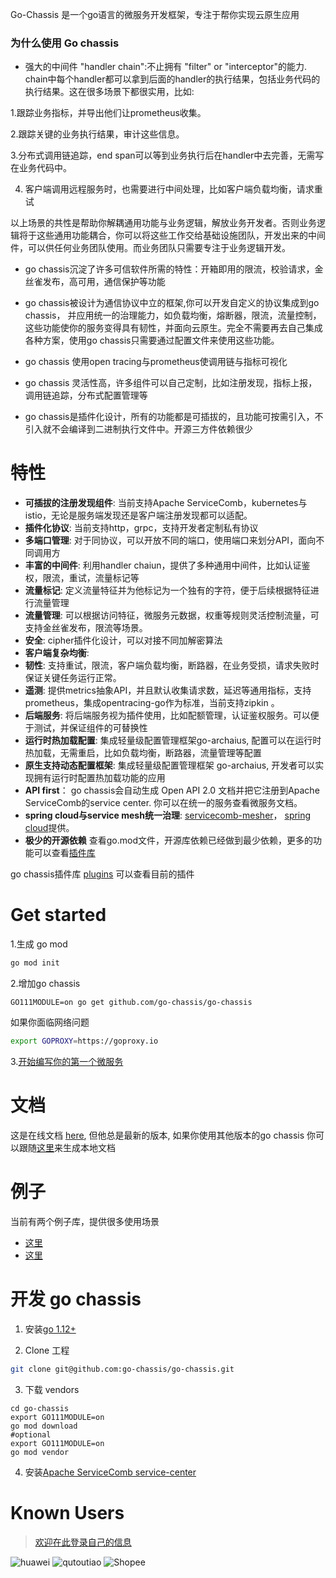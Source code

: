 Go-Chassis 是一个go语言的微服务开发框架，专注于帮你实现云原生应用

### 为什么使用 Go chassis
- 强大的中间件 "handler chain":不止拥有 "filter" or "interceptor"的能力. chain中每个handler都可以拿到后面的handler的执行结果，包括业务代码的执行结果。这在很多场景下都很实用，比如:

1.跟踪业务指标，并导出他们让prometheus收集。

2.跟踪关键的业务执行结果，审计这些信息。

3.分布式调用链追踪，end span可以等到业务执行后在handler中去完善，无需写在业务代码中。

4. 客户端调用远程服务时，也需要进行中间处理，比如客户端负载均衡，请求重试

以上场景的共性是帮助你解耦通用功能与业务逻辑，解放业务开发者。否则业务逻辑将于这些通用功能耦合，你可以将这些工作交给基础设施团队，开发出来的中间件，可以供任何业务团队使用。而业务团队只需要专注于业务逻辑开发。

- go chassis沉淀了许多可信软件所需的特性：开箱即用的限流，校验请求，金丝雀发布，高可用，通信保护等功能

- go chassis被设计为通信协议中立的框架,你可以开发自定义的协议集成到go chassis， 并应用统一的治理能力，如负载均衡，熔断器，限流，流量控制，这些功能使你的服务变得具有韧性，并面向云原生。完全不需要再去自己集成各种方案，使用go chassis只需要通过配置文件来使用这些功能。

- go chassis 使用open tracing与prometheus使调用链与指标可视化

- go chassis 灵活性高，许多组件可以自己定制，比如注册发现，指标上报，调用链追踪，分布式配置管理等

- go chassis是插件化设计，所有的功能都是可插拔的，且功能可按需引入，不引入就不会编译到二进制执行文件中。开源三方件依赖很少

# 特性

 - **可插拔的注册发现组件**: 当前支持Apache ServiceComb，kubernetes与istio，无论是服务端发现还是客户端注册发现都可以适配。
 - **插件化协议**: 当前支持http，grpc，支持开发者定制私有协议
 - **多端口管理**:  对于同协议，可以开放不同的端口，使用端口来划分API，面向不同调用方
 - **丰富的中间件**:  利用handler chaiun，提供了多种通用中间件，比如认证鉴权，限流，重试，流量标记等
 - **流量标记**:  定义流量特征并为他标记为一个独有的字符，便于后续根据特征进行流量管理
 - **流量管理**:  可以根据访问特征，微服务元数据，权重等规则灵活控制流量，可支持金丝雀发布，限流等场景。
 - **安全**: cipher插件化设计，可以对接不同加解密算法
 - **客户端复杂均衡**: 
 - **韧性**:  支持重试，限流，客户端负载均衡，断路器，在业务受损，请求失败时保证关键任务运行正常。
 - **遥测**:  提供metrics抽象API，并且默认收集请求数，延迟等通用指标，支持prometheus，集成opentracing-go作为标准，当前支持zipkin 。
 - **后端服务**: 将后端服务视为插件使用，比如配额管理，认证鉴权服务。可以便于测试，并保证组件的可替换性
 - **运行时热加载配置**: 集成轻量级配置管理框架go-archaius, 配置可以在运行时热加载，无需重启，比如负载均衡，断路器，流量管理等配置
 - **原生支持动态配置框架**: 集成轻量级配置管理框架 go-archaius, 开发者可以实现拥有运行时配置热加载功能的应用
  - **API first**： go chassis会自动生成 Open API 2.0 文档并把它注册到Apache ServiceComb的service center. 你可以在统一的服务查看微服务文档。
 - **spring cloud与service mesh统一治理**: [servicecomb-mesher](https://github.com/apache/servicecomb-mesher)， [spring cloud](https://github.com/huaweicloud/spring-cloud-huawei)提供。
 -  **极少的开源依赖** 查看go.mod文件，开源库依赖已经做到最少依赖，更多的功能可以查看[插件库](https://github.com/go-chassis/go-chassis-extension)


go chassis插件库 [plugins](https://github.com/go-chassis/go-chassis-extension) 可以查看目前的插件

# Get started 
1.生成 go mod
```bash
go mod init
```
2.增加go chassis 
```shell script
GO111MODULE=on go get github.com/go-chassis/go-chassis
```
如果你面临网络问题
```bash
export GOPROXY=https://goproxy.io
```

3.[开始编写你的第一个微服务](https://go-chassis.readthedocs.io/en/latest/getstarted/writing-rest.html)


# 文档
这是在线文档 [here](https://go-chassis.readthedocs.io/), 
但他总是最新的版本, 如果你使用其他版本的go chassis
你可以跟随[这里](docs/README.md)来生成本地文档

# 例子
当前有两个例子库，提供很多使用场景
- [这里](examples)
- [这里](https://github.com/go-chassis/go-chassis-examples)

# 开发 go chassis

1. 安装[go 1.12+](https://golang.org/doc/install) 

2. Clone 工程

```sh
git clone git@github.com:go-chassis/go-chassis.git
```

3. 下载 vendors
```shell
cd go-chassis
export GO111MODULE=on 
go mod download
#optional
export GO111MODULE=on 
go mod vendor
```

4. 安装[Apache ServiceComb service-center](http://servicecomb.apache.org/)

# Known Users

> [欢迎在此登录自己的信息](https://github.com/go-chassis/go-chassis/issues/592)

![huawei](https://raw.githubusercontent.com/go-chassis/go-chassis.github.io/master/known_users/huawei.PNG) 
![qutoutiao](https://raw.githubusercontent.com/go-chassis/go-chassis.github.io/master/known_users/qutoutiao.PNG)
![Shopee](https://raw.githubusercontent.com/go-chassis/go-chassis.github.io/master/known_users/Shopee.png)

